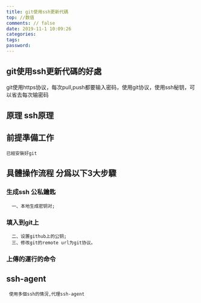 ```yaml
---
title: git使用ssh更新代碼
top: //数值
comments: // false
date: 2019-11-1 10:09:26
categories:
tags:
password:
---
```

## git使用ssh更新代碼的好處
  git使用https协议，每次pull,push都要输入密码，使用git协议，使用ssh秘钥，可以省去每次输密码

## 原理 ssh原理

## 前提準備工作
    已經安裝好git
    
## 具體操作流程 分爲以下3大步驟
  
  ### 生成ssh 公私鑰匙
      一、本地生成密钥对;
  ### 填入到git上
      二、设置github上的公钥;
      三、修改git的remote url为git协议。
  ### 上傳的運行的命令


  ## ssh-agent
     使用多個ssh的情況,代理ssh-agent



